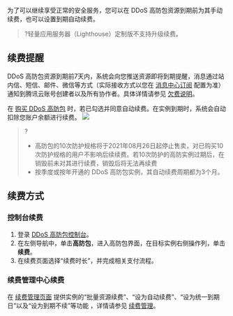 为了可以继续享受正常的安全服务，您可以在 DDoS 高防包资源到期前为其手动续费，也可以设置到期自动续费。
>?轻量应用服务器（Lighthouse）定制版不支持升级续费。

## 续费提醒

DDoS 高防包资源到期前7天内，系统会向您推送资源即将到期提醒，消息通过站内信、短信、邮件、微信等方式（实际接收方式以您在 [消息中心订阅](https://console.cloud.tencent.com/message/subscription) 配置为准）通知到腾讯云账号创建者以及所有协作者。具体详情请参见 [欠费说明](https://cloud.tencent.com/document/product/1021/43895)。

在 [购买 DDoS 高防包](https://buy.cloud.tencent.com/antiddos#/native) 时，若已勾选并同意自动续费。在实例到期时，系统会自动扣除您账户余额进行续费。
![](https://main.qcloudimg.com/raw/60a85a171249c78535f89774d8ecc3d0.png)
> ?
> - 高防包的10次防护规格将于2021年08月26日起停止售卖，对已购买10次防护规格的用户不影响后续续费。若10次防护的高防实例过期后，在销毁前未对其进行续费，销毁后将无法再续费
> - 按季度或按年开通的 DDoS 高防包实例，其自动续费周期都为3个月。 

## 续费方式

### 控制台续费

1. 登录 [DDoS 高防包控制台](https://console.cloud.tencent.com/ddos/antiddos-native/package)。
2. 在左侧导航中，单击**高防包**，进入高防包界面，在目标实例右侧操作列，单击**续费**。
3. 在续费页面选择“续费时长”，并完成相关支付流程。

### 续费管理中心续费

 在 [续费管理页面](https://console.cloud.tencent.com/account/renewal) 提供实例的“批量资源续费”、“设为自动续费”、“设为统一到期日”以及“设为到期不续”等功能 ，详情请参见 [续费管理](https://cloud.tencent.com/document/product/555/7454)。
